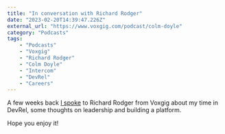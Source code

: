 ```yaml
---
title: "In conversation with Richard Rodger"
date: "2023-02-20T14:39:47.226Z"
external_url: "https://www.voxgig.com/podcast/colm-doyle"
category: "Podcasts"
tags:
    - "Podcasts"
    - "Voxgig"
    - "Richard Rodger"
    - "Colm Doyle"
    - "Intercom"
    - "DevRel"
    - "Careers"
---
```


A few weeks back [I spoke](https://www.voxgig.com/podcast/colm-doyle) to Richard Rodger from Voxgig about my time in DevRel, some thoughts on leadership and building a platform.

Hope you enjoy it!